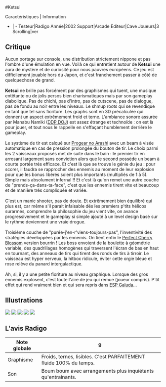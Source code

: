 #Ketsui

Caractéristiques | Information
- | -
Testeur|Radigo
Année|2002
Support|Arcade
Editeur|Cave
Joueurs|3
Scrolling|ver

## Critique
Aucun portage sur console, une distribution strictement nippone et pas l'ombre d'une émulation en vue. Voilà ce qui entretient autour de <b>Ketsui</b> une aura de mystère et de curiosité pour nous pauvres européens. Ce jeu est difficilement jouable hors du Japon, et c'est franchement passer à côté de quelquechose de grand.<br/><br/><b>Ketsui</b> ne brille pas forcément par des graphismes qui tuent, une musique entêtante ou de jolis persos bien charismatiques mais par son gameplay diabolique. Pas de chichi, pas d'intro, pas de cutscene, pas de dialogue, pas de fondu au noir entre les niveaux. Le shmup roots qui se revendique en tant que tel sans fioriture. Les graphs sont en 3D précalculée qui donnent un aspect extrêmement froid et terne. L'ambiance sonore assurée par Manabu Namiki (<a href="http://www.shmup.com/index.php?page=fiche&id=477">DDP DOJ</a>) est assez étrange et technoïde : on est là pour jouer, et tout nous le rappelle en s'effaçant humblement derrière le gameplay.<br/><br/>Le système de tir est calqué sur <a href="http://www.shmup.com/index.php?page=fiche&id=479">Progear no Arashi</a> avec un beam à visée automatique en cas de pression prolongée du bouton de tir. Le choix parmi les 2 vaisseaux proposés met de suite dans le bain : le premier tir en arrosant largement sans conviction alors que le second possède un beam à courte portée trés efficace. Et c'est là que se trouve le génie du jeu : pour scorer, il faudra se rapprocher des ennemis au moment de leur explosion pour que les bonus libérés soient plus importants (multipliés de 1 à 5). Simple mais absolument infernal !! Et c'est là qu'on remet une autre couche de "prends-ça-dans-ta-face", c'est que les ennemis tirent vite et beaucoup et de manière trés compliquée et variée.<br/><br/>C'est un manic shooter, pas de doute. Et extrêmement bien équilibré qui plus est, car même s'il parait infaisable dés les premiers p'tits hélicos surarmés, comprendre la philosophie du jeu vient vite, on avance progressivement et le gameplay si simple ajouté à un level design basé sur le rythme deviennent une vraie drogue.<br/><br/>Troisième couche de "purée-j'en-r'viens-toujours-pas", l'inventivité des stratégies développées par les ennemis. On tient enfin le <a href="http://www.shmup.com/index.php?page=fiche&id=354">Perfect Cherry Blossom</a> version bourrin ! Les boss envoient de la boulette à géométrie variable, des quadrillages homogènes qui traversent l'écran de bas en haut en tournant, des anneaux de tirs qui tirent des ronds de tirs à tirroir. Le vaisseau est hyper nerveux, la hitbox ridicule, éviter cette orgie bleue et rose relève du panard intergalactique.<br/><br/>Ah, si, il y a une petite fioriture au niveau graphique. Lorsque des gros ennemis explosent, c'est toute l'aire de jeu qui remue (joueur compris). P'tit effet qui rend vraiment bien et qui sera repris dans <a href="http://www.shmup.com/index.php?page=fiche&id=472">ESP Galuda</a>...

## Illustrations
![](http://www.shmup.com/images/thumbs/img_fiche_1_482.png)
![](http://www.shmup.com/images/thumbs/img_fiche_2_482.png)
![](http://www.shmup.com/images/thumbs/img_fiche_3_482.png)
![](http://www.shmup.com/images/thumbs/)
![](http://www.shmup.com/images/thumbs/)

## L'avis Radigo
Note globale|9
-|-
Graphisme|Froids, ternes, lisibles. C'est PARFAITEMENT fluide 100% du temps.
Son|Boum boum avec arrangements plus inquiétants qu'entrainants.

